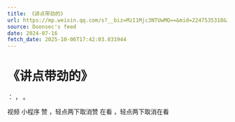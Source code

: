 ```yaml
---
title: 《讲点带劲的》
url: https://mp.weixin.qq.com/s?__biz=MzI1Mjc3NTUwMQ==&mid=2247535318&idx=1&sn=134944c446617b2ca9637f675c8e406c
source: Doonsec's feed
date: 2024-07-16
fetch_date: 2025-10-06T17:42:03.031944
---
```


# 《讲点带劲的》

：
，
。

视频
小程序
赞
，轻点两下取消赞
在看
，轻点两下取消在看